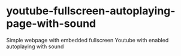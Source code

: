 # youtube-fullscreen-autoplaying-page-with-sound
Simple webpage with embedded fullscreen Youtube with enabled autoplaying with sound
